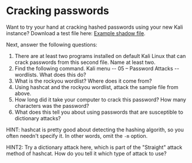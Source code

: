 # Cracking passwords

Want to try your hand at cracking hashed passwords using your new Kali instance? Download a test file here: [Example shadow file](shadow).

Next, answer the following questions:

1.	There are at least two programs installed on default Kali Linux that can crack passwords from this second file. Name at least two.
2.	Find the following command. Kali menu -- 05 – Password Attacks -- wordlists. What does this do?
3.	What is the rockyou wordlist? Where does it come from?
4.	Using hashcat and the rockyou wordlist, attack the sample file from above.
5.	How long did it take your computer to crack this password? How many characters was the password? 
6.	What does this tell you about using passwords that are susceptible to dictionary attacks?

HINT: hashcat is pretty good about detecting the hashing algorith, so you often needn't specify it. In other words, omit the ```-m``` option.

HINT2: Try a dictionary attack here, which is part of the "Straight" attack method of hashcat. How do you tell it which type of attack to use?


